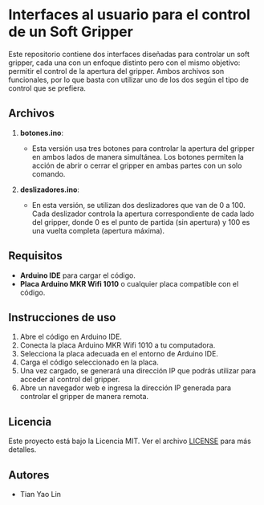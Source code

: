# Interfaces al usuario para el control de un Soft Gripper

Este repositorio contiene dos interfaces diseñadas para controlar un soft gripper, cada una con un enfoque distinto pero con el mismo objetivo: permitir el control de la apertura del gripper. Ambos archivos son funcionales, por lo que basta con utilizar uno de los dos según el tipo de control que se prefiera.

## Archivos

1. **botones.ino**: 
   - Esta versión usa tres botones para controlar la apertura del gripper en ambos lados de manera simultánea. Los botones permiten la acción de abrir o cerrar el gripper en ambas partes con un solo comando.

2. **deslizadores.ino**: 
   - En esta versión, se utilizan dos deslizadores que van de 0 a 100. Cada deslizador controla la apertura correspondiente de cada lado del gripper, donde 0 es el punto de partida (sin apertura) y 100 es una vuelta completa (apertura máxima).

## Requisitos

- **Arduino IDE** para cargar el código.
- **Placa Arduino MKR Wifi 1010** o cualquier placa compatible con el código.
  
## Instrucciones de uso

1. Abre el código en Arduino IDE.
2. Conecta la placa Arduino MKR Wifi 1010 a tu computadora.
3. Selecciona la placa adecuada en el entorno de Arduino IDE.
4. Carga el código seleccionado en la placa.
5. Una vez cargado, se generará una dirección IP que podrás utilizar para acceder al control del gripper.
6. Abre un navegador web e ingresa la dirección IP generada para controlar el gripper de manera remota.

## Licencia

Este proyecto está bajo la Licencia MIT. Ver el archivo [LICENSE](LICENSE) para más detalles.

## Autores

- Tian Yao Lin
